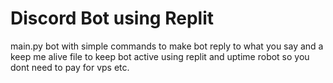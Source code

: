 # Discord Bot using Replit

main.py bot with simple commands to make bot reply to what you say and a keep me alive file to keep bot active using replit and uptime robot so you dont need to pay 
for vps etc.
